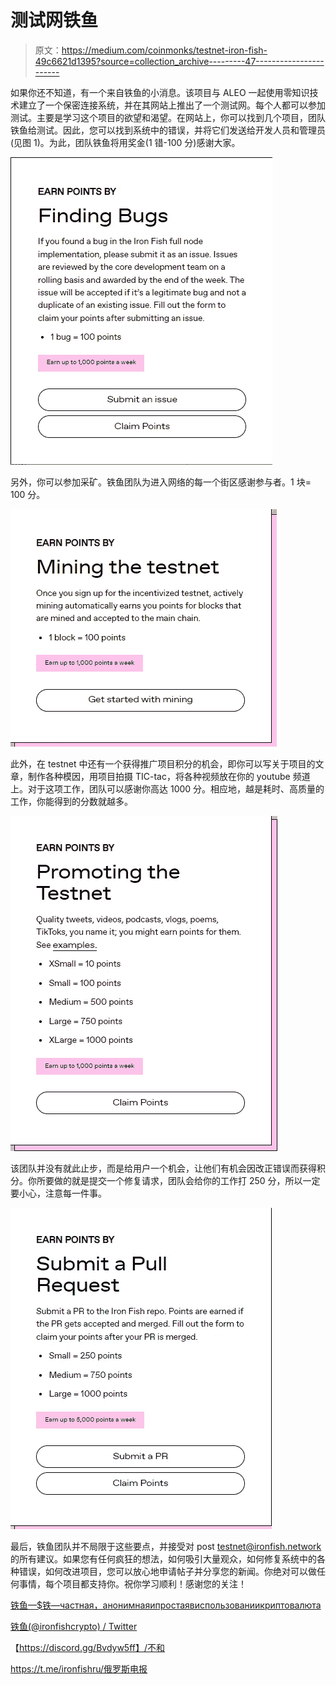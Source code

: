 # 测试网铁鱼

> 原文：<https://medium.com/coinmonks/testnet-iron-fish-49c6621d1395?source=collection_archive---------47----------------------->

如果你还不知道，有一个来自铁鱼的小消息。该项目与 ALEO 一起使用零知识技术建立了一个保密连接系统，并在其网站上推出了一个测试网。每个人都可以参加测试。主要是学习这个项目的欲望和渴望。在网站上，你可以找到几个项目，团队铁鱼给测试。因此，您可以找到系统中的错误，并将它们发送给开发人员和管理员(见图 1)。为此，团队铁鱼将用奖金(1 错-100 分)感谢大家。

![](img/20c4fa608046dbff9b6732e0673991c1.png)

另外，你可以参加采矿。铁鱼团队为进入网络的每一个街区感谢参与者。1 块= 100 分。

![](img/42035e1c7a9d033729856789c2cc365d.png)

此外，在 testnet 中还有一个获得推广项目积分的机会，即你可以写关于项目的文章，制作各种模因，用项目拍摄 TIC-tac，将各种视频放在你的 youtube 频道上。对于这项工作，团队可以感谢你高达 1000 分。相应地，越是耗时、高质量的工作，你能得到的分数就越多。

![](img/27f8163172ba94bacc570b3658694af2.png)

该团队并没有就此止步，而是给用户一个机会，让他们有机会因改正错误而获得积分。你所要做的就是提交一个修复请求，团队会给你的工作打 250 分，所以一定要小心，注意每一件事。

![](img/4a5825f2a9a3713c384aeb44f444068e.png)

最后，铁鱼团队并不局限于这些要点，并接受对 post testnet@ironfish.network 的所有建议。如果您有任何疯狂的想法，如何吸引大量观众，如何修复系统中的各种错误，如何改进项目，您可以放心地申请帖子并分享您的新闻。你绝对可以做任何事情，每个项目都支持你。祝你学习顺利！感谢您的关注！

[铁鱼—$铁—частная，анонимнаяипростаявиспользованиикриптовалюта](https://ironfish.network/)

[铁鱼(@ironfishcrypto) / Twitter](https://twitter.com/ironfishcrypto)

【https://discord.gg/Bvdyw5ff】/不和

https://t.me/ironfishru/俄罗斯电报